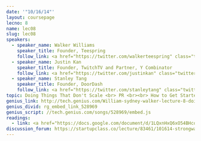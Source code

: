 ```yaml
---
date: '"10/16/14"'
layout: coursepage
lecno: 8
name: lec08
slug: lec08
speakers:
  - speaker_name: Walker Williams
    speaker_title: Founder, Teespring
    follow_link: <a href="https://twitter.com/walkerteespring" class="twitter-follow-button" data-show-count="false" data-show-screen-name="true">Follow @walkerteespring</a>
  - speaker_name: Justin Kan
    speaker_title: Founder, TwitchTV and Partner, Y Combinator
    follow_link: <a href="https://twitter.com/justinkan" class="twitter-follow-button" data-show-count="false" data-show-screen-name="true">Follow @justinkan</a>
  - speaker_name: Stanley Tang
    speaker_title: Founder, DoorDash
    follow_link: <a href="https://twitter.com/stanleytang" class="twitter-follow-button" data-show-count="false" data-show-screen-name="true">Follow @stanleytang</a>
topic: Doing Things That Don't Scale <br> PR <br><br> How to Get Started
genius_link: http://tech.genius.com/William-sydney-walker-lecture-8-doing-things-that-dont-scale-pr-and-how-to-get-started-annotated
genius_divid: rg_embed_link_528969
genius_script: //tech.genius.com/songs/528969/embed.js
readings:
  - link: <a href="https://docs.google.com/document/d/1LQxnHxQ6xO54BHcoOmgEeuhdHwWwujKuSpzQbQnlThk">The Press is a Tool</a> by Alexia Tsosis
discussion_forum: https://startupclass.co/lecture/83461/101614-strongwalker-williamsstrongi-founder-teespringibrstrongjustin-kanstrong-ifounder-twitchtv-and-partner-y-combinatoribrstrongstanley-tangstrongi-founder-doordashi-
---
```

